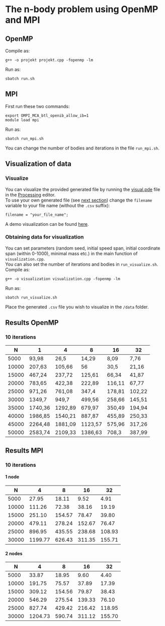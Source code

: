 # The n-body problem using OpenMP and MPI 

## OpenMP
Compile as:
```
g++ -o projekt projekt.cpp -fopenmp -lm
```

Run as:
```
sbatch run.sh
```

## MPI
First run these two commands:
```
export OMPI_MCA_btl_openib_allow_ib=1
module load mpi
```

Run as:
```
sbatch run_mpi.sh
```
You can change the number of bodies and iterations in the file `run_mpi.sh`.

## Visualization of data
### Visualize
You can visualize the provided generated file by running the [visual.pde](/visual/visual.pde) file in the [Processing](https://processing.org/) editor.  
To use your own generated file (see [next section](#obtaining-data-for-visualization)) change the `filename` variable to your file name (without the `.csv` suffix):
```
filename = "your_file_name";
```
A demo visualization can be found [here](/visual/demo/demo_visualization.mp4).  

### Obtaining data for visualization  
You can set parameters (random seed, initial speed span, initial coordinate span (within 0-1000), minimal mass etc.) in the main function of `visualization.cpp`.  
You can also set the number of iterations and bodies in `run_visualize.sh`.
Compile as:
```
g++ -o visualization visualization.cpp -fopenmp -lm
```

Run as:
```
sbatch run_visualize.sh
```
Place the generated `.csv` file you wish to visualize in the `/data` folder.


## Results OpenMP
### 10 iterations
| N           | 1           | 4           | 8           | 16          | 32          |
| ----------- | ----------- | ----------- | ----------- | ----------- | ----------- |
| 5000	      | 93,98 	    | 26,5	      | 14,29	      | 8,09	      | 7,76        |
| 10000	      | 207,63	    | 105,66	    | 56	        | 30,5	      | 21,16       |
| 15000	      | 467,24	    | 237,72	    | 125,61	    | 66,34  	    | 41,87       |
| 20000	      | 783,65	    | 422,38	    | 222,89	    | 116,11	    | 67,77       |
| 25000	      | 971,26	    | 761,08	    | 347,4	      | 178,81	    | 102,22      |
| 30000	      | 1349,7	    | 949,7	      | 499,56	    | 258,66	    | 145,51      |
| 35000	      | 1740,36	    | 1292,89	    | 679,97	    | 350,49	    | 194,94      |
| 40000	      | 1986,85	    | 1540,21	    | 887,87	    | 455,89	    | 250,33      |
| 45000	      | 2264,48	    | 1881,09	    | 1123,57	    | 575,96	    | 317,26      |
| 50000	      | 2583,74	    | 2109,33	    | 1386,63	    | 708,3	      | 387,99      |

## Results MPI 
### 10 iterations
#### 1 node
| N           | 4           | 8           | 16          | 32          |
| ----------- | ----------- | ----------- | ----------- | ----------- |
| 5000	      | 27.95	      | 18.11	      | 9.52	      | 4.91        |
| 10000	      | 111.26	    | 72.38	        | 38.16	      | 19.19       |
| 15000	      | 251.10	    | 154.57	    | 78.47  	    | 39.80       |
| 20000	      | 479.11	    | 278.24	    | 152.67	    | 76.47       |
| 25000	      | 896.95	    | 435.55	      | 238.68	    | 108.93      |
| 30000	      | 1199.77	      | 626.43	    | 311.35	    | 155.71      |

#### 2 nodes
| N           | 4           | 8           | 16          | 32          |
| ----------- | ----------- | ----------- | ----------- | ----------- |
| 5000	      | 33.87	      | 18.95	      | 9.60	      | 4.40        |
| 10000	      | 191.75	    | 75.57	        | 37.89	      | 17.39       |
| 15000	      | 309.12	    | 154.56	    | 79.87  	    | 38.43       |
| 20000	      | 546.29	    | 275.54	    | 139.33    | 76.10       |
| 25000	      | 827.74	    | 429.42	      | 216.42	    | 118.95      |
| 30000	      | 1204.73	      | 590.74	    | 311.12	    | 155.70      |
